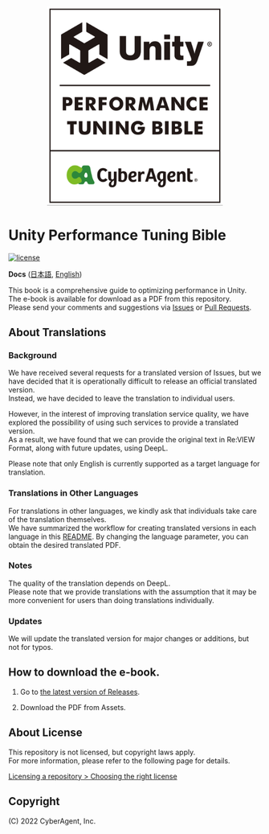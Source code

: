 <p align="center">
  <img width=350 src="Documentation/bible_logo.png" alt="UnityPerformanceTuningBible">
</p>

# Unity Performance Tuning Bible

[![license](https://img.shields.io/badge/PR-welcome-green.svg)](https://github.com/CyberAgentGameEntertainment/UnityPerformanceTuningBible/pulls)

**Docs** ([日本語](README.md), [English](README_EN.md))

This book is a comprehensive guide to optimizing performance in Unity.  
The e-book is available for download as a PDF from this repository.  
Please send your comments and suggestions via [Issues](https://github.com/CyberAgentGameEntertainment/UnityPerformanceTuningBible/issues) or [Pull Requests](https://github.com/CyberAgentGameEntertainment/UnityPerformanceTuningBible/pulls).  

## About Translations
### Background
We have received several requests for a translated version of Issues, but we have decided that it is operationally difficult to release an official translated version.  
Instead, we have decided to leave the translation to individual users.  

However, in the interest of improving translation service quality, we have explored the possibility of using such services to provide a translated version.  
As a result, we have found that we can provide the original text in Re:VIEW Format, along with future updates, using DeepL.  

Please note that only English is currently supported as a target language for translation.

### Translations in Other Languages
For translations in other languages, we kindly ask that individuals take care of the translation themselves.  
We have summarized the workflow for creating translated versions in each language in this [README](https://github.com/CyberAgentGameEntertainment/UnityPerformanceTuningBible/tree/main/translation).
By changing the language parameter, you can obtain the desired translated PDF.

### Notes
The quality of the translation depends on DeepL.  
Please note that we provide translations with the assumption that it may be more convenient for users than doing translations individually.

### Updates
We will update the translated version for major changes or additions, but not for typos.

## How to download the e-book.
1. Go to [the latest version of Releases](https://github.com/CyberAgentGameEntertainment/UnityPerformanceTuningBible/releases/latest).

2. Download the PDF from Assets.

## About License
This repository is not licensed, but copyright laws apply.  
For more information, please refer to the following page for details.

[Licensing a repository > Choosing the right license](https://docs.github.com/en/repositories/managing-your-repositorys-settings-and-features/customizing-your-repository/licensing-a-repository#choosing-the-right-license)

## Copyright
(C) 2022 CyberAgent, Inc.